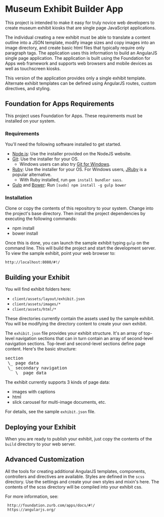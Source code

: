 # Museum Exhibit Builder App

This project is intended to make it easy for truly novice web developers to create museum exhibit kiosks that are single page JavaScript applications.

The individual creating a new exhibit must be able to translate a content outline into a JSON template, modify image sizes and copy images into an image directory,
and create basic html files that typically require only paragraph tags. The application uses this information to build an AngularJS single page application.  The
application is built using the Foundation for Apps web framework and supports web browsers and mobile devices as well as touchscreen kiosks.

This version of the application provides only a single exhibit template.  Alternate exhibit templates can be defined using AngularJS routes, custom directives, and styling.



## Foundation for Apps Requirements

This project uses Foundation for Apps. These requirements must be installed on your system.

### Requirements

You'll need the following software installed to get started.

  * [Node.js](http://nodejs.org): Use the installer provided on the NodeJS website.
  * [Git](http://git-scm.com/downloads): Use the installer for your OS.
    * Windows users can also try [Git for Windows](http://git-for-windows.github.io/).
  * [Ruby](https://www.ruby-lang.org/en/): Use the installer for your OS. For Windows users, [JRuby](http://jruby.org/) is a popular alternative.
    * With Ruby installed, run `gem install bundler sass`.
  * [Gulp](http://gulpjs.com/) and [Bower](http://bower.io): Run `[sudo] npm install -g gulp bower`


### Installation

Clone or copy the contents of this repository to your system. Change into the project's base directory.  Then install the project dependencies by executing the following commands:

  * npm install
  * bower install

Once this is done, you can launch the sample exhibit typing `gulp` on the command line.  This will build the project and start the development server.  To view the sample exhibit, point your web browser to:

   `http://localhost:8080/#!/`


## Building your Exhibit

You will find exhibit folders here:

 * `client/assets/layout/exhibit.json`
 * `client/assets/images/*`
 * `client/assets/html/*`

These directories currently contain the assets used by the sample exhibit.  You will be modifying the directory content to create your own exhibit.

The `exhibit.json` file provides your exhibit structure. It's an array of top-level navigation sections that can in turn contain an array of second-level navigation sections.  Top-level and second-level
sections define page content.  Here's the basic structure:

<pre>section
 \_ page data
 \_ secondary navigation
    \_ page data</pre>

The exhibit currently supports 3 kinds of page data:

  * images with captions
  * html
  * slick carousel for multi-image documents, etc.

For details, see the sample `exhibit.json` file.


## Deploying your Exhibit

When you are ready to publish your exhibit, just copy the contents of the `build` directory to your web server.


## Advanced Customization

All the tools for creating additional AngularJS templates, components, controllers and directives are available.  Styles are defined in the `scss` directory. Use the settings and create your own styles and mixin's here.  The contents of the scss directory
will be compiled into your exhibit css.

For more information, see:

     http://foundation.zurb.com/apps/docs/#!/
     https://angularjs.org/

